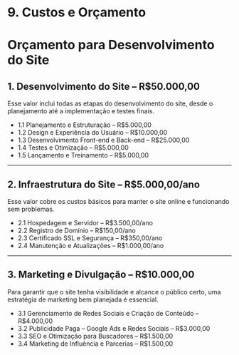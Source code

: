# 9\. Custos e Orçamento

# Orçamento para Desenvolvimento do Site

## 1. Desenvolvimento do Site – R$50.000,00  
Esse valor inclui todas as etapas do desenvolvimento do site, desde o planejamento até a implementação e testes finais.

* 1.1 Planejamento e Estruturação – R$5.000,00  
* 1.2 Design e Experiência do Usuário – R$10.000,00  
* 1.3 Desenvolvimento Front-end e Back-end – R$25.000,00  
* 1.4 Testes e Otimização – R$5.000,00  
* 1.5 Lançamento e Treinamento – R$5.000,00  

---

## 2. Infraestrutura do Site – R$5.000,00/ano  
Esse valor cobre os custos básicos para manter o site online e funcionando sem problemas.

* 2.1 Hospedagem e Servidor – R$3.500,00/ano  
* 2.2 Registro de Domínio – R$150,00/ano  
* 2.3 Certificado SSL e Segurança – R$350,00/ano  
* 2.4 Manutenção e Atualizações – R$1.000,00/ano  

---

## 3. Marketing e Divulgação – R$10.000,00  
Para garantir que o site tenha visibilidade e alcance o público certo, uma estratégia de marketing bem planejada é essencial.

* 3.1 Gerenciamento de Redes Sociais e Criação de Conteúdo – R$4.000,00  
* 3.2 Publicidade Paga – Google Ads e Redes Sociais – R$3.000,00  
* 3.3 SEO e Otimização para Buscadores – R$1.500,00  
* 3.4 Marketing de Influência e Parcerias – R$1.500,00  
